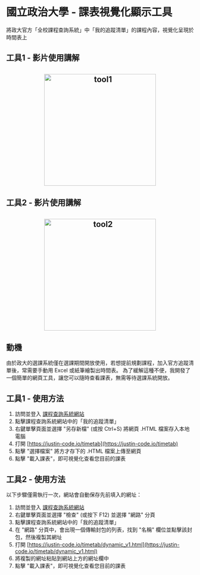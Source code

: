 # 國立政治大學 - 課表視覺化顯示工具
將政大官方「全校課程查詢系統」中「我的追蹤清單」的課程內容，視覺化呈現於時間表上

## 工具1 - 影片使用講解
<h2 align="center">
  <a href="https://www.youtube.com/watch?v=j9xaPTR_LkE"><img
src="https://img.youtube.com/vi/j9xaPTR_LkE/0.jpg" style="background-color:rgba(0,0,0,0);" height="300" alt="tool1"></a>
</h2>

## 工具2 - 影片使用講解
<h2 align="center">
  <a href="https://www.youtube.com/watch?v=f5LlhgWk_30"><img
src="https://img.youtube.com/vi/f5LlhgWk_30/0.jpg" style="background-color:rgba(0,0,0,0);" height="300" alt="tool2"></a>
</h2>

## 動機
由於政大的選課系統僅在選課期間開放使用，若想提前規劃課程，加入官方追蹤清單後，常需要手動用 Excel 或紙筆繪製出時間表。
為了緩解這種不便，我開發了一個簡單的網頁工具，讓您可以隨時查看課表，無需等待選課系統開放。

## 工具1 - 使用方法

1. 訪問並登入 [課程查詢系統網站](https://qrysub.nccu.edu.tw/)
1. 點擊課程查詢系統網站中的「我的追蹤清單」
1. 右鍵單擊頁面並選擇 "另存新檔" (或按 Ctrl+S) 將網頁 .HTML 檔案存入本地電腦
1. 打開 [https://justin-code.io/timetab](https://justin-code.io/timetab)
1. 點擊 "選擇檔案" 將方才存下的 .HTML 檔案上傳至網頁
1. 點擊 "載入課表"，即可視覺化查看您目前的課表

## 工具2 - 使用方法

以下步驟僅需執行一次，網站會自動保存先前填入的網址：

1. 訪問並登入 [課程查詢系統網站](https://qrysub.nccu.edu.tw/)
1. 右鍵單擊頁面並選擇 "檢查" (或按下 F12) 並選擇 "網路" 分頁
1. 點擊課程查詢系統網站中的「我的追蹤清單」
1. 在 "網路" 分頁中，會出現一個傳輸封包的列表，找到 "名稱" 欄位並點擊該封包，然後複製其網址
1. 打開 [https://justin-code.io/timetab/dynamic_v1.html](https://justin-code.io/timetab/dynamic_v1.html)
1. 將複製的網址粘貼到網站上方的網址欄中
1. 點擊 "載入課表"，即可視覺化查看您目前的課表
